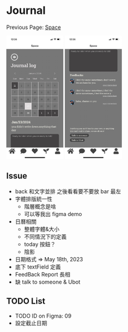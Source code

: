 # Journal

Previous Page: [Space](../Space.md)

<img src="./Journal1.jpg" alt="Journal Demo" width="30%">
<img src="./Journal2.jpg" alt="Journal Demo" width="30%">

## Issue
- back 和文字並排 之後看看要不要放 bar 最左
- 字體排版統一性
  - 階層概念是啥
  - 可以等我出 figma demo
- 日曆相關
  - 整體字體&大小
  - 不同情況下的定義
  - today 按鈕？
  - 陰影
- 日期格式 => May 18th, 2023
- 底下 textField 定義
- FeedBack Report 長相
- 缺 talk to someone & Ubot

## TODO List
- TODO ID on Figma: 09
- 設定截止日期